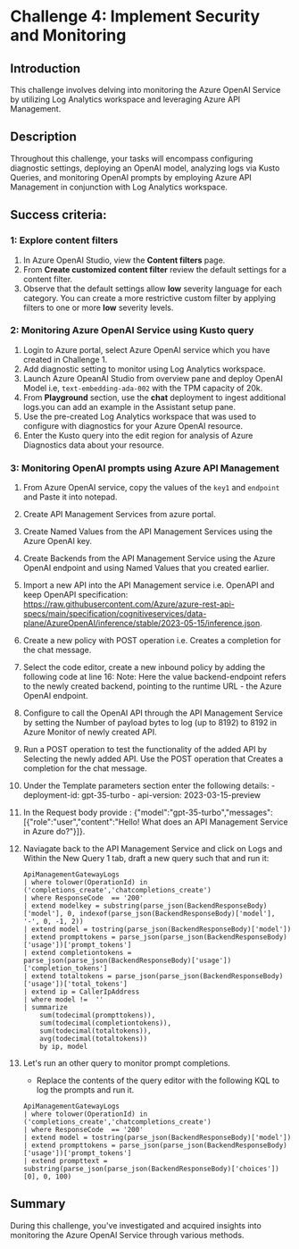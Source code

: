 # Challenge 4: Implement Security and Monitoring

## Introduction

This challenge involves delving into monitoring the Azure OpenAI Service by utilizing Log Analytics workspace and leveraging Azure API Management.

## Description

Throughout this challenge, your tasks will encompass configuring diagnostic settings, deploying an OpenAI model, analyzing logs via Kusto Queries, and monitoring OpenAI prompts by employing Azure API Management in conjunction with Log Analytics workspace.

## Success criteria:

### 1: Explore content filters

1. In Azure OpenAI Studio, view the **Content filters** page.
1. From **Create customized content filter** review the default settings for a content filter.
1. Observe that the default settings allow **low** severity language for each category. You can create a more restrictive custom filter by applying filters to one or more **low** severity levels.


### 2: Monitoring Azure OpenAI Service using Kusto query

1. Login to Azure portal, select Azure OpenAI service which you have created in Challenge 1.
2. Add diagnostic setting to monitor using Log Analytics workspace.
3. Launch Azure OpeanAI Studio from overview pane and deploy OpenAI Model i.e, `text-embedding-ada-002` with the TPM capacity of 20k.
4. From **Playground** section, use the **chat** deployment to ingest additional logs.you can add an example in the Assistant setup pane.
5. Use the pre-created Log Analytics workspace that was used to configure with diagnostics for your Azure OpenAI resource.
6. Enter the Kusto query into the edit region for analysis of Azure Diagnostics data about your resource.

### 3: Monitoring OpenAI prompts using Azure API Management

1. From Azure OpenAI service, copy the values of the  `key1` and `endpoint` and Paste it into notepad.
2. Create API Management Services from azure portal.
3. Create Named Values from the API Management Services using the Azure OpenAI key.
4. Create Backends from the API Management Service using the Azure OpenAI endpoint and using Named Values that you created earlier.
5. Import a new API into the API Management service i.e. OpenAPI and keep OpenAPI specification: https://raw.githubusercontent.com/Azure/azure-rest-api-specs/main/specification/cognitiveservices/data-plane/AzureOpenAI/inference/stable/2023-05-15/inference.json.
6. Create a new policy with POST operation i.e. Creates a completion for the chat message.
7. Select the code editor, create a new inbound policy by adding the following code at line 16:
   <set-backend-service backend-id="backend-endpoint" />
   Note: Here the value backend-endpoint refers to the newly created backend, pointing to the runtime URL - the Azure OpenAI endpoint.
8. Configure to call the OpenAI API through the API Management Service by setting the Number of payload bytes to log (up to 8192) to 8192 in Azure Monitor of newly created API.
9. Run a POST operation to test the functionality of the added API by Selecting the newly added API. Use the POST operation that Creates a completion for the chat message.
10. Under the Template parameters section enter the following details:
        - deployment-id: gpt-35-turbo
        - api-version: 2023-03-15-preview
11. In the Request body provide : {"model":"gpt-35-turbo","messages":[{"role":"user","content":"Hello! What does an API Management Service in Azure do?"}]}.
12. Naviagate back to the API Management Service and click on Logs and Within the New Query 1 tab, draft a new query such that and run it:
    
    ```
    ApiManagementGatewayLogs
    | where tolower(OperationId) in ('completions_create','chatcompletions_create')
    | where ResponseCode  == '200'
    | extend modelkey = substring(parse_json(BackendResponseBody)['model'], 0, indexof(parse_json(BackendResponseBody)['model'], 
    '-', 0, -1, 2))
    | extend model = tostring(parse_json(BackendResponseBody)['model'])
    | extend prompttokens = parse_json(parse_json(BackendResponseBody)['usage'])['prompt_tokens']
    | extend completiontokens = parse_json(parse_json(BackendResponseBody)['usage'])['completion_tokens']
    | extend totaltokens = parse_json(parse_json(BackendResponseBody)['usage'])['total_tokens']
    | extend ip = CallerIpAddress
    | where model !=  ''
    | summarize
        sum(todecimal(prompttokens)),
        sum(todecimal(completiontokens)),
        sum(todecimal(totaltokens)),
        avg(todecimal(totaltokens))
        by ip, model
    ```

13. Let's run an other query to monitor prompt completions.
    - Replace the contents of the query editor with the following KQL to log the prompts and run it.
    ```
    ApiManagementGatewayLogs
    | where tolower(OperationId) in ('completions_create','chatcompletions_create')
    | where ResponseCode  == '200'
    | extend model = tostring(parse_json(BackendResponseBody)['model'])
    | extend prompttokens = parse_json(parse_json(BackendResponseBody)['usage'])['prompt_tokens']
    | extend prompttext = substring(parse_json(parse_json(BackendResponseBody)['choices'])[0], 0, 100)
    ```

## Summary

During this challenge, you've investigated and acquired insights into monitoring the Azure OpenAI Service through various methods.
